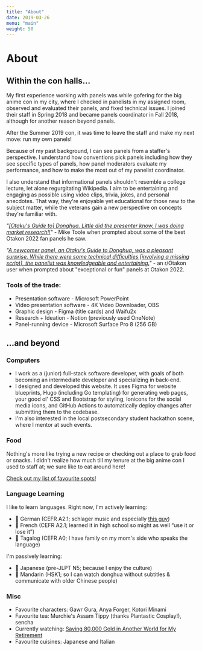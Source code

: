```yaml
---
title: "About"
date: 2019-03-26
menu: "main"
weight: 50
---
```

# About

## Within the con halls...

My first experience working with panels was while gofering for the big anime con in my city, where I checked in panelists in my assigned room, observed and evaluated their panels, and fixed technical issues. I joined their staff in Spring 2018 and became panels coordinator in Fall 2018, although for another reason beyond panels.

After the Summer 2019 con, it was time to leave the staff and make my next move: run my own panels!

Because of my past background, I can see panels from a staffer's perspective. I understand how conventions pick panels including how they see specific types of panels, how panel moderators evaluate my performance, and how to make the most out of my panelist coordinator.

I also understand that informational panels shouldn't resemble a college lecture, let alone regurgitating Wikipedia. I aim to be entertaining and engaging as possible using video clips, trivia, jokes, and personal anecdotes. That way, they're enjoyable yet educational for those new to the subject matter, while the veterans gain a new perspective on concepts they're familiar with.

*"[[Otaku's Guide to] Donghua. Little did the presenter know, I was doing market research!!](https://twitter.com/MichaelToole/status/1554256205903790080)"* - Mike Toole when prompted about some of the best Otakon 2022 fan panels he saw.

*"[A newcomer panel, an Otaku's Guide to Donghua, was a pleasant surprise. While there were some technical difficulties [involving a missing script], the panelist was knowledgeable and entertaining.](https://old.reddit.com/r/Otakon/comments/wdp3vc/panel_feedback/iik5awf/)"* - an r/Otakon user when prompted about "exceptional or fun" panels at Otakon 2022.

### Tools of the trade:

* Presentation software - Microsoft PowerPoint
* Video presentation software - 4K Video Downloader, OBS
* Graphic design - Figma (title cards) and Waifu2x
* Research + Ideation - Notion (previously used OneNote)
* Panel-running device - Microsoft Surface Pro 8 (256 GB)

## ...and beyond

### Computers
* I work as a (junior) full-stack software developer, with goals of both becoming an intermediate developer and specializing in back-end.
* I designed and developed this website. It uses Figma for website blueprints, Hugo (including Go templating) for generating web pages, your good ol' CSS and Bootstrap for styling, Ionicons for the social media icons, and GitHub Actions to automatically deploy changes after submitting them to the codebase.
* I'm also interested in the local postsecondary student hackathon scene, where I mentor at such events.
   
### Food
Nothing's more like trying a new recipe or checking out a place to grab food or snacks. I didn't realize how much till my tenure at the big anime con I used to staff at; we sure like to eat around here!

[Check out my list of favourite spots!](/more/food-suggestions)

### Language Learning
I like to learn languages. Right now, I'm actively learning:

* :pretzel: German (CEFR A2.1; schlager music and especially [this guy](https://www.youtube.com/watch?v=YKSaAeyWCeM))
* :croissant: French (CEFR A2.1; learned it in high school so might as well “use it or lose it”)
* :poultry_leg: Tagalog (CEFR A0; I have family on my mom's side who speaks the language)

I'm passively learning:
* :sushi: Japanese (pre-JLPT N5; because I enjoy the culture)
* :dumpling: Mandarin (HSK1; so I can watch donghua without subtitles & communicate with older Chinese people)

### Misc
* Favourite characters: Gawr Gura, Anya Forger, Kotori Minami
* Favourite tea: Murchie's Assam Tippy (thanks Plantastic Cosplay!), sencha
* Currently watching: [Saving 80,000 Gold in Another World for My Retirement](https://myanimelist.net/anime/52461/Rougo_ni_Sonaete_Isekai_de_8-manmai_no_Kinka_wo_Tamemasu)
* Favourite cuisines: Japanese and Italian